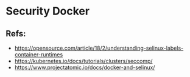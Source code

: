 # Security Docker 

## Refs:

  * https://opensource.com/article/18/2/understanding-selinux-labels-container-runtimes
  * https://kubernetes.io/docs/tutorials/clusters/seccomp/
  * https://www.projectatomic.io/docs/docker-and-selinux/
